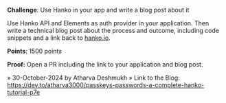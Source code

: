 **Challenge**: Use Hanko in your app and write a blog post about it

Use Hanko API and Elements as auth provider in your application. Then write a technical blog post about the process and outcome, including code snippets and a link back to [hanko.io](https://hanko.io).

**Points**: 1500 points

**Proof:** Open a PR including the link to your application and blog post.

» 30-October-2024 by Atharva Deshmukh
» Link to the Blog: https://dev.to/atharva3000/passkeys-passwords-a-complete-hanko-tutorial-p7e
